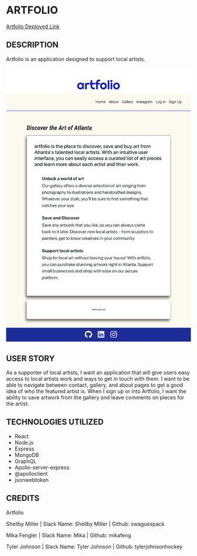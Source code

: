 # ARTFOLIO

[Artfolio Deployed Link](https://artfolio.herokuapp.com/)


## DESCRIPTION

Artfolio is an application designed to support local artists. 

![Screenshot](./client//src/assets/sreenshot.png)


## USER STORY 

As a supporter of local artists, I want an application that will give users easy access to local artists work and ways to get in touch with them. I want to be able to navigate between contact, gallery, and about pages to get a good idea of who the featured artist is. When I sign up or into Artfolio, I want the ability to save artwork from the gallery and leave comments on pieces for the artist.


## TECHNOLOGIES UTILIZED

- React
- Node.js
- Express
- MongoDB
- GraphQL
- Apollo-server-express
- @apolloclient
- jsonwebtoken

## CREDITS

Artfolio

Shellby Miller | Slack Name: Shellby Miller | Github: swaguespack

Mika Fengler | Slack Name: Mika | Github: mikafeng

Tyler Johnson | Slack Name: Tyler Johnson | Github: tylerjohnsonhockey
